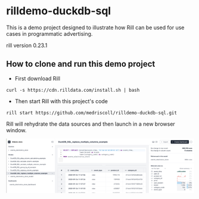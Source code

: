 # rilldemo-duckdb-sql

This is a demo project designed to illustrate how Rill can be used for use cases in programmatic advertising.

rill version 0.23.1

## How to clone and run this demo project

* First download Rill

```
curl -s https://cdn.rilldata.com/install.sh | bash
```

* Then start Rill with this project's code

```
rill start https://github.com/medriscoll/rilldemo-duckdb-sql.git
```

Rill will rehydrate the data sources and then launch in a new browser window. 

![Alt text](rilldemo-duckdb-sql.png)

